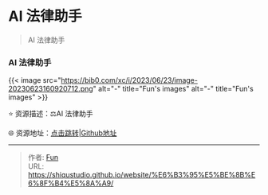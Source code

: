 # AI 法律助手


>AI 法律助手

<!--more-->

### AI 法律助手

{{< image src="https://bib0.com/xc/i/2023/06/23/image-20230623160920712.png" alt="-"  title="Fun's images" alt="-"  title="Fun's images" >}}    

⭐️  资源描述：⚖️AI 法律助手

🌐 资源地址：[点击跳转](https://law.ai2045.com/)|[Github地址](https://github.com/lvwzhen/law-cn-ai)


---

> 作者: [Fun](https://blog.funvip.live/)  
> URL: https://shiqustudio.github.io/website/%E6%B3%95%E5%BE%8B%E6%8F%B4%E5%8A%A9/  

